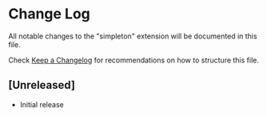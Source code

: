 # Change Log

All notable changes to the "simpleton" extension will be documented in this file.

Check [Keep a Changelog](http://keepachangelog.com/) for recommendations on how to structure this file.

## [Unreleased]

- Initial release